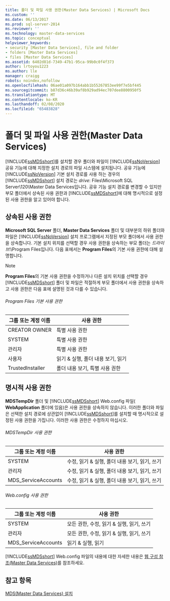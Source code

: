 ```yaml
---
title: 폴더 및 파일 사용 권한(Master Data Services) | Microsoft Docs
ms.custom: ''
ms.date: 06/13/2017
ms.prod: sql-server-2014
ms.reviewer: ''
ms.technology: master-data-services
ms.topic: conceptual
helpviewer_keywords:
- security [Master Data Services], file and folder
- folders [Master Data Services]
- files [Master Data Services]
ms.assetid: 6402d81d-7349-47b1-95ca-99b0c0f4f373
author: lrtoyou1223
ms.author: lle
manager: craigg
robots: noindex,nofollow
ms.openlocfilehash: 06ae01a097b164abb1b55267853ee99f7e5bf445
ms.sourcegitcommit: b87d36c46b39af8b929ad94ec707dee8800950f5
ms.translationtype: MT
ms.contentlocale: ko-KR
ms.lasthandoff: 02/08/2020
ms.locfileid: "65483828"
---
```

# <a name="folder-and-file-permissions-master-data-services"></a>폴더 및 파일 사용 권한(Master Data Services)
  
  [!INCLUDE[ssMDSshort](../includes/ssmdsshort-md.md)]를 설치할 경우 폴더와 파일이 [!INCLUDE[ssNoVersion](../includes/ssnoversion-md.md)] 공유 기능에 대해 지정한 설치 경로의 파일 시스템에 설치됩니다. 공유 기능에 [!INCLUDE[ssNoVersion](../includes/ssnoversion-md.md)] 기본 설치 경로를 사용 하는 경우의 [!INCLUDE[ssMDSshort](../includes/ssmdsshort-md.md)] 설치 경로는 *drive*: Files\Microsoft SQL Server\120\Master Data Services입니다. 공유 기능 설치 경로를 변경할 수 있지만 부모 폴더에서 상속된 사용 권한과 [!INCLUDE[ssMDSshort](../includes/ssmdsshort-md.md)]에 대해 명시적으로 설정된 사용 권한을 알고 있어야 합니다.  
  
## <a name="inherited-permissions"></a>상속된 사용 권한  
 
  **Microsoft SQL Server** 폴더, **Master Data Services** 폴더 및 대부분의 하위 폴더와 파일은 [!INCLUDE[ssNoVersion](../includes/ssnoversion-md.md)] 설치 프로그램에서 지정된 부모 폴더에서 사용 권한을 상속합니다. 기본 설치 위치를 선택할 경우 사용 권한을 상속하는 부모 폴더는 *드라이브*:\Program Files입니다. 다음 표에서는 **Program Files**의 기본 사용 권한에 대해 설명합니다.  
  
> [!NOTE]  
>  
  **Program Files**의 기본 사용 권한을 수정하거나 다른 설치 위치를 선택할 경우 [!INCLUDE[ssMDSshort](../includes/ssmdsshort-md.md)] 폴더 및 파일은 적절하게 부모 폴더에서 사용 권한을 상속하고 사용 권한은 다음 표에 설명된 것과 다를 수 있습니다.  
  
###### <a name="program-files-default-permissions"></a>Program Files 기본 사용 권한  
  
|그룹 또는 계정 이름|사용 권한|  
|---------------------------|-----------------|  
|CREATOR OWNER|특별 사용 권한|  
|SYSTEM|특별 사용 권한|  
|관리자|특별 사용 권한|  
|사용자|읽기 & 실행, 폴더 내용 보기, 읽기|  
|TrustedInstaller|폴더 내용 보기, 특별 사용 권한|  
  
## <a name="explicit-permissions"></a>명시적 사용 권한  
 
  **MDSTempDir** 폴더 및 [!INCLUDE[ssMDSshort](../includes/ssmdsshort-md.md)] Web.config 파일( **WebApplication** 폴더에 있음)은 사용 권한을 상속하지 않습니다. 이러한 폴더와 파일은 선택한 설치 경로에 상관없이 [!INCLUDE[ssMDSshort](../includes/ssmdsshort-md.md)]를 설치할 때 명시적으로 설정된 사용 권한을 가집니다. 이러한 사용 권한은 수정하지 마십시오.  
  
###### <a name="mdstempdir-permissions"></a>MDSTempDir 사용 권한  
  
|그룹 또는 계정 이름|사용 권한|  
|---------------------------|-----------------|  
|SYSTEM|수정, 읽기 & 실행, 폴더 내용 보기, 읽기, 쓰기|  
|관리자|수정, 읽기 & 실행, 폴더 내용 보기, 읽기, 쓰기|  
|MDS_ServiceAccounts|수정, 읽기 & 실행, 폴더 내용 보기, 읽기, 쓰기|  
  
###### <a name="webconfig-permissions"></a>Web.config 사용 권한  
  
|그룹 또는 계정 이름|사용 권한|  
|---------------------------|-----------------|  
|SYSTEM|모든 권한, 수정, 읽기 & 실행, 읽기, 쓰기|  
|관리자|모든 권한, 수정, 읽기 & 실행, 읽기, 쓰기|  
|MDS_ServiceAccounts|읽기 & 실행, 읽기|  
  
 
  [!INCLUDE[ssMDSshort](../includes/ssmdsshort-md.md)] Web.config 파일의 내용에 대한 자세한 내용은 [웹 구성 참조&#40;Master Data Services&#41;](web-configuration-reference-master-data-services.md)를 참조하세요.  
  
## <a name="see-also"></a>참고 항목  
 [MDS(Master Data Services) 설치](install-windows/install-master-data-services.md)  
  
  

